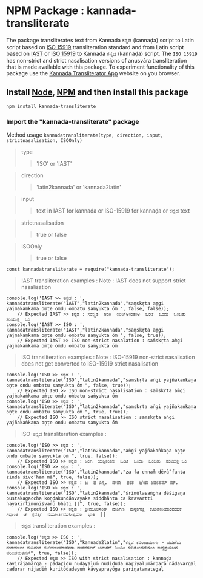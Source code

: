 # NPM Package : kannada-transliterate
The package transliterates text from Kannada ಕನ್ನಡ (kannaḍa) script to Latin script based on [ISO 15919](https://en.wikipedia.org/wiki/ISO_15919) transliteration standard and from Latin script based on [IAST](https://en.wikipedia.org/wiki/International_Alphabet_of_Sanskrit_Transliteration) or [ISO 15919](https://en.wikipedia.org/wiki/ISO_15919) to Kannada ಕನ್ನಡ (kannaḍa) script. The ```ISO 15919``` has non-strict and strict nasalisation versions of anusvāra transliteration that is made available with this package. To experiment functionality of this package use the [Kannada Transliterator App](https://vyshantha.github.io/kannadatransliterate/) website on you browser.

## Install [Node](https://nodejs.org/en/download), [NPM](https://docs.npmjs.com/downloading-and-installing-node-js-and-npm) and then install this package
```npm install kannada-transliterate```

### Import the "kannada-transliterate" package

Method usage ```kannadatransliterate(type, direction, input, strictnasalisation, ISOOnly)```
> type
>>  'ISO' or 'IAST'

> direction
>> 'latin2kannada' or 'kannada2latin'

> input
>> text in IAST for kannaḍa or ISO-15919 for kannaḍa or ಕನ್ನಡ text

> strictnasalisation
>> true or false

> ISOOnly
>> true or false

```
const kannadatransliterate = require("kannada-transliterate");
```

> IAST transliteration examples :
> Note : IAST does not support strict nasalisation
```
console.log('IAST >> ಕನ್ನಡ : ', kannadatransliterate("IAST","latin2kannada","saṃskṛta aṃgi yajṃakaṃkaṃa oṃṭe oṃdu oṃbatu saṃyukta ōṃ ", false, false));  
    // Expected IAST >> ಕನ್ನಡ : ಸಂಸ್ಕೃತ  ಅಂಗಿ  ಯಜ್ಅಕಂಕಂಅ  ಒಂಟೆ  ಒಂದು  ಒಂಬತು  ಸಂಯುಕ್ತ  ಓಂ 
console.log('IAST >> ISO : ', kannadatransliterate("IAST","latin2kannada","saṃskṛta aṃgi yajṃakaṃkaṃa oṃṭe oṃdu oṃbatu saṃyukta ōṃ ", false, true)); 
    // Expected IAST >> ISO non-strict nasalation : saṁskṛta aṁgi yajṁakaṁkaṁa oṁṭe oṁdu oṁbatu saṁyukta ōṁ
```

> ISO transliteration examples : 
> Note : ISO-15919 non-strict nasalisation does not get converted to ISO-15919 strict nasalisation
```
console.log('ISO >> ಕನ್ನಡ : ', kannadatransliterate("ISO","latin2kannada","samskṛta aṅgi yajñakaṅkaṇa oṇṭe ondu ombatu samyukta ōṁ ", false, true));  
    // Expected ISO >> ISO non-strict nasalisation : saṁskṛta aṁgi yajṁakaṁkaṁa oṁṭe oṁdu oṁbatu saṁyukta ōṁ 
console.log('ISO >> ಕನ್ನಡ : ', kannadatransliterate("ISO","latin2kannada","samskṛta aṅgi yajñakaṅkaṇa oṇṭe ondu ombatu samyukta ōṁ ", true, true)); 
    // Expected ISO >> ISO strict nasalisation : samskṛta aṅgi yajñakaṅkaṇa oṇṭe ondu ombatu samyukta ōṁ
```

> ISO-ಕನ್ನಡ transliteration examples :
```
console.log('ISO >> ಕನ್ನಡ : ', kannadatransliterate("ISO","latin2kannada","aṅgi yajñakaṅkaṇa oṇṭe ondu ombatu samyukta ōṁ ", true, false));  
    // Expected ISO >> ಕನ್ನಡ : ಅಂಗಿ  ಯಜ್ಞಕಂಕಣ  ಒಂಟೆ  ಒಂದು  ಒಂಬತು  ಸಂಯುಕ್ತ ಓಂ 
console.log('ISO >> ಕನ್ನಡ : ', kannadatransliterate("ISO","latin2kannada","za fa ennam̐ dēvā̃ fanta zinda śivo’ham mã", true, false));  
    // Expected ISO >> ಕನ್ನಡ : ಜ಼  ಫ಼ ಎನ್ನಀ  ದೇವಾಁ  ಫ಼ಂತ  ಜ಼ಿಂದ ಶಿವಽಹಮ್ ಮ್ಀ
console.log('ISO >> ಕನ್ನಡ : ', kannadatransliterate("ISO","latin2kannada","śrīmūlasaṅgha dēśigaṇa pustakagaccha koṇḍakundānvayake siddhānta ca kravartti nayakīrtimunīśvarō bhāti ||", true, false));
    // Expected ISO >> ಕನ್ನಡ : ಶ್ರೀಮೂಲಸಂಘ  ದೇಶಿಗಣ  ಪುಸ್ತಕಗಚ್ಛ  ಕೊಂಡಕುಂದಾಂವಯಕೆ  ಸಿದ್ಧಾಂತ  ಚ  ಕ್ರವರ್ತ್ತಿ  ನಯಕೀರ್ತಿಮುನೀಶ್ವರೋ  ಭಾತಿ  ||
```

> ಕನ್ನಡ transliteration examples :
```
console.log('ಕನ್ನಡ >> ISO : ', kannadatransliterate("ISO","kannada2latin","ಕನ್ನಡ ಕವಿರಾಜಮಾರ್ಗ - ಪದಱಿದು ನುಡಯಲುಂ ನುಡಿದುದ ನಱಿಯಲುಮಾರ್ಪರಾ ನಾಡವರ್ಗಳ್ ಚದುರರ್ ನಿಜದಿಂ ಕುರಿತೋದದೆಯುಂ ಕಾವ್ಯಪ್ರಯೋಗ ಪರಿಣತಮತೆಗಳ್", true, false)); 
    // Expected ಕನ್ನಡ >> ISO with strict nasalisation : kannaḍa kavirājamārga - padaṟidu nuḍayaluṁ nuḍiduda naṟiyalumārparā nāḍavargaḷ cadurar nijadiṁ kuritōdadeyuṁ kāvyaprayōga pariṇatamategaḷ
```
